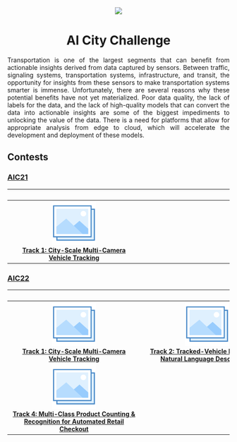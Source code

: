 <div align="center">
<img src="data/ai_city.gif" width="1000">

AI City Challenge
=============================
</div>

<div align="justify">

Transportation is one of the largest segments that can benefit from actionable 
insights derived from data captured by sensors. Between traffic, signaling
systems, transportation systems, infrastructure, and transit, the opportunity
for insights from these sensors to make transportation systems smarter is
immense. Unfortunately, there are several reasons why these potential benefits
have not yet materialized. Poor data quality, the lack of labels for the data,
and the lack of high-quality models that can convert the data into actionable
insights are some of the biggest impediments to unlocking the value of the data.
There is a need for platforms that allow for appropriate analysis from edge to
cloud, which will accelerate the development and deployment of these models.

## Contests

### [AIC21](https://www.aicitychallenge.org/2021-ai-city/)

|                                                                           <img style="width:30vw"/>                                                                            |                <img style="width:30vw"/>                |                <img style="width:30vw"/>                |
|:------------------------------------------------------------------------------------------------------------------------------------------------------------------------------:|:-------------------------------------------------------:|:-------------------------------------------------------:|
| <div align="center" style="width:30vw">[![Track 1](../../data/photo.png)](aic21_track1.md) <br> [**Track 1: City-Scale Multi-Camera Vehicle Tracking**](aic21_track1.md)</div> | <div align="center" style="width:30vw">**&nbsp;**</div> | <div align="center" style="width:30vw">**&nbsp;**</div> |

### [AIC22](https://www.aicitychallenge.org/)

|                                                                                           <img style="width:30vw"/>                                                                                            |                                                                                 <img style="width:30vw"/>                                                                                  |                                                                        <img style="width:30vw"/>                                                                        |
|:--------------------------------------------------------------------------------------------------------------------------------------------------------------------------------------------------------------:|:------------------------------------------------------------------------------------------------------------------------------------------------------------------------------------------:|:-----------------------------------------------------------------------------------------------------------------------------------------------------------------------:|
|                 <div align="center" style="width:30vw">[![Track 1](../../data/photo.png)](aic22_track1.md) <br> [**Track 1: City-Scale Multi-Camera Vehicle Tracking**](aic22_track1.md)</div>                 | <div align="center" style="width:30vw">[![Track 2](../../data/photo.png)](aic22_track2.md) <br> [**Track 2: Tracked-Vehicle Retrieval by Natural Language Descriptions**](aic22_track2.md) | <div align="center" style="width:30vw">[![Track 3](../../data/photo.png)](aic22_track4.md) <br> [**Track 3: Naturalistic Driving Action Recognition**](aic22_track3.md) |
| <div align="center" style="width:30vw">[![Track 4](../../data/photo.png)](aic22_track4.md) <br> [**Track 4: Multi-Class Product Counting & Recognition for Automated Retail Checkout**](aic22_track4.md)</div> |

</div>
